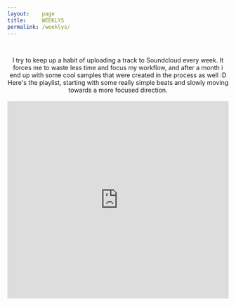 ```yaml
---
layout:    page
title:     WEEKLYS
permalink: /weeklys/
---
```

<div align="center">

<br>
<p>I try to keep up a habit of uploading a track to Soundcloud every week. It forces me to waste less time and focus my workflow, and after a month i end up with some cool samples that were created in the process as well :D
<br>
Here's the playlist, starting with some really simple beats and slowly moving towards a more focused direction. 
<br>
<br>
<iframe width="100%" height="450" scrolling="no" frameborder="no" src="https://w.soundcloud.com/player/?url=https%3A//api.soundcloud.com/playlists/325507945&amp;color=383f51&amp;auto_play=false&amp;hide_related=false&amp;show_comments=true&amp;show_user=true&amp;show_reposts=false&amp;visual=true"></iframe>